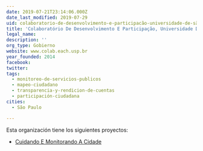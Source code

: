 ```yaml
---
date: 2019-07-21T23:14:06.000Z
date_last_modified: 2019-07-29
uid: colaboratorio-de-desenvolvimento-e-participacão-universidade-de-são-paulo
title: 'Colaboratório De Desenvolvimento E Participação, Universidade De São Paulo'
legal_name: 
description: ''
org_type: Gobierno
website: www.colab.each.usp.br
year_founded: 2014
facebook: 
twitter: 
tags:
  - monitoreo-de-servicios-publicos
  - mapeo-ciudadano
  - transparencia-y-rendicion-de-cuentas
  - participación-ciudadana
cities: 
  - São Paulo

---
```


Esta organización tiene los siguientes proyectos:

- [Cuidando E Monitorando A Cidade](/proyectos/cuidando-e-monitorando-a-cidade)
